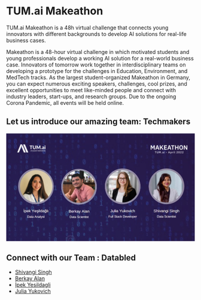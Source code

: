 
# TUM.ai Makeathon

TUM.ai Makeathon is a 48h virtual challenge that connects young innovators with different backgrounds to develop AI solutions for real-life business cases.

Makeathon is a 48-hour virtual challenge in which motivated students and young professionals develop a working AI solution for a real-world business case. Innovators of tomorrow work together in interdisciplinary teams on developing a prototype for the challenges in Education, Environment, and MedTech tracks. As the largest student-organized Makeathon in Germany, you can expect numerous exciting speakers, challenges, cool prizes, and excellent opportunities to meet like-minded people and connect with industry leaders, start-ups, and research groups. Due to the ongoing Corona Pandemic, all events will be held online.

## Let us introduce our amazing team: Techmakers


![This is our team](tum-team.jpeg)

## Connect with our Team : Databled

- [Shivangi Singh](https://www.linkedin.com/in/shivangi-singh-59a8b779/)
- [Berkay Alan](https://www.linkedin.com/in/berkayalan/)
- [İpek Yesildagli](https://www.linkedin.com/in/ipekyesildagli/)
- [Julia Yukovich](https://www.linkedin.com/in/julia-yukovich-07b8891b9/)

